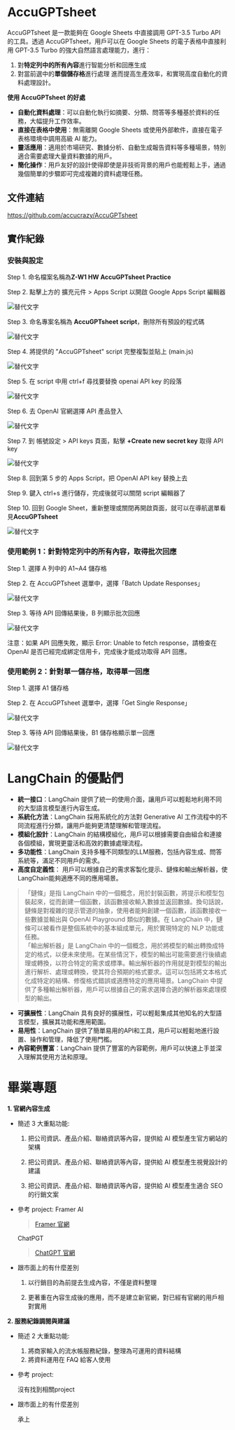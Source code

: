 # AccuGPTsheet

AccuGPTsheet 是一款能夠在 Google Sheets 中直接調用 GPT-3.5 Turbo API 的工具。透過 AccuGPTsheet，用戶可以在 Google Sheets 的電子表格中直接利用 GPT-3.5 Turbo 的強大自然語言處理能力，進行：
1. 對**特定列中的所有內容**進行智能分析和回應生成
2. 對當前選中的**單個儲存格**進行處理
進而提高生產效率，和實現高度自動化的資料處理設計。

**使用 AccuGPTsheet 的好處**

- **自動化資料處理**：可以自動化執行如摘要、分類、問答等多種基於資料的任務，大幅提升工作效率。
- **直接在表格中使用**：無需離開 Google Sheets 或使用外部軟件，直接在電子表格環境中調用高級 AI 能力。
- **靈活應用**：適用於市場研究、數據分析、自動生成報告資料等多種場景，特別適合需要處理大量資料數據的用戶。
- **簡化操作**：用戶友好的設計使得即使是非技術背景的用戶也能輕鬆上手，通過幾個簡單的步驟即可完成複雜的資料處理任務。

## 文件連結

https://github.com/accucrazy/AccuGPTsheet

## 實作紀錄

### 安裝與設定
Step 1. 命名檔案名稱為**Z-W1 HW AccuGPTsheet Practice**

Step 2. 點擊上方的 擴充元件 > Apps Script 以開啟 Google Apps Script 編輯器

![替代文字](https://github.com/z-institute/AI-Dev-Batch-1-HW/blob/8ac714e6ebc3c4f8c18ba1bd4281c5e553279454/w1/images/%E6%88%AA%E5%9C%96%202024-04-09%2002.31.17.png)

Step 3. 命名專案名稱為 **AccuGPTsheet script**，刪除所有預設的程式碼

![替代文字](https://github.com/z-institute/AI-Dev-Batch-1-HW/blob/8ac714e6ebc3c4f8c18ba1bd4281c5e553279454/w1/images/%E6%88%AA%E5%9C%96%202024-04-09%2002.36.13.png)

Step 4. 將提供的 "AccuGPTsheet" script 完整複製並貼上 (main.js)

![替代文字](https://github.com/z-institute/AI-Dev-Batch-1-HW/blob/8ac714e6ebc3c4f8c18ba1bd4281c5e553279454/w1/images/%E6%88%AA%E5%9C%96%202024-04-09%2002.37.57.png)

Step 5. 在 script 中用 ctrl+f 尋找要替換 openai API key 的段落

![替代文字](https://github.com/z-institute/AI-Dev-Batch-1-HW/blob/8ac714e6ebc3c4f8c18ba1bd4281c5e553279454/w1/images/%E6%88%AA%E5%9C%96%202024-04-09%2002.46.06.png)

Step 6. 去 OpenAI 官網選擇 API 產品登入

![替代文字](https://github.com/z-institute/AI-Dev-Batch-1-HW/blob/8ac714e6ebc3c4f8c18ba1bd4281c5e553279454/w1/images/%E6%88%AA%E5%9C%96%202024-04-09%2002.47.28.png)

Step 7. 到 帳號設定 > API keys 頁面，點擊 **+Create new secret key** 取得 API key

![替代文字](https://github.com/z-institute/AI-Dev-Batch-1-HW/blob/8ac714e6ebc3c4f8c18ba1bd4281c5e553279454/w1/images/%E6%88%AA%E5%9C%96%202024-04-09%2002.49.31.png)

Step 8. 回到第 5 步的 Apps Script，把 OpenAI API key 替換上去

Step 9. 鍵入 ctrl+s 進行儲存，完成後就可以關閉 script 編輯器了

Step 10. 回到 Google Sheet，重新整理或關閉再開啟頁面，就可以在導航選單看見**AccuGPTsheet**

![替代文字](https://github.com/z-institute/AI-Dev-Batch-1-HW/blob/8ac714e6ebc3c4f8c18ba1bd4281c5e553279454/w1/images/%E6%88%AA%E5%9C%96%202024-04-09%2003.05.07.png)


### 使用範例 1：針對特定列中的所有內容，取得批次回應

Step 1. 選擇 A 列中的 A1~A4 儲存格

Step 2. 在 AccuGPTsheet 選單中，選擇「Batch Update Responses」

![替代文字](https://github.com/z-institute/AI-Dev-Batch-1-HW/blob/8ac714e6ebc3c4f8c18ba1bd4281c5e553279454/w1/images/%E6%88%AA%E5%9C%96%202024-04-09%2020.49.26.png)

Step 3. 等待 API 回傳結果後，B 列顯示批次回應

![替代文字](https://github.com/z-institute/AI-Dev-Batch-1-HW/blob/8ac714e6ebc3c4f8c18ba1bd4281c5e553279454/w1/images/%E6%88%AA%E5%9C%96%202024-04-09%2020.49.59.png)

注意：如果 API 回應失敗，顯示 Error: Unable to fetch response，請檢查在 OpenAI 是否已經完成綁定信用卡，完成後才能成功取得 API 回應。


### 使用範例 2：針對單一儲存格，取得單一回應

Step 1. 選擇 A1 儲存格

Step 2. 在 AccuGPTsheet 選單中，選擇「Get Single Response」

![替代文字](https://github.com/z-institute/AI-Dev-Batch-1-HW/blob/8ac714e6ebc3c4f8c18ba1bd4281c5e553279454/w1/images/%E6%88%AA%E5%9C%96%202024-04-09%2020.48.58.png)

Step 3. 等待 API 回傳結果後，B1 儲存格顯示單一回應

![替代文字](https://github.com/z-institute/AI-Dev-Batch-1-HW/blob/8ac714e6ebc3c4f8c18ba1bd4281c5e553279454/w1/images/%E6%88%AA%E5%9C%96%202024-04-09%2020.48.33.png)


# LangChain 的優點們
- **統一接口**：LangChain 提供了統一的使用介面，讓用戶可以輕鬆地利用不同的大型語言模型進行內容生成。
- **系統化方法**：LangChain 採用系統化的方法對 Generative AI 工作流程中的不同流程進行分類，讓用戶能夠更清楚理解和管理流程。
- **模組化設計**：LangChain 的結構模組化，用戶可以根據需要自由組合和連接各個模組，實現更靈活和高效的數據處理流程。
- **多功能性**：LangChain 支持多種不同類型的LLM服務，包括內容生成、問答系統等，滿足不同用戶的需求。
- **高度自定義性**： 用戶可以根據自己的需求客製化提示、鏈條和輸出解析器，使LangChain能夠適應不同的應用場景。
>「鏈條」是指 LangChain 中的一個概念，用於封裝函數，將提示和模型包裝起來，從而創建一個函數，該函數接收輸入數據並返回數據。換句話說，鏈條是對複雜的提示管道的抽象，使用者能夠創建一個函數，該函數接收一些數據並輸出與 OpenAI Playground 類似的數據。在 LangChain 中，鏈條可以被看作是整個系統中的基本組成單元，用於實現特定的 NLP 功能或任務。\
>「輸出解析器」是 LangChain 中的一個概念，用於將模型的輸出轉換成特定的格式，以便未來使用。在某些情況下，模型的輸出可能需要進行後續處理或轉換，以符合特定的需求或標準。輸出解析器的作用就是對模型的輸出進行解析、處理或轉換，使其符合預期的格式要求。這可以包括將文本格式化成特定的結構、修復格式錯誤或適應特定的應用場景。LangChain 中提供了多種輸出解析器，用戶可以根據自己的需求選擇合適的解析器來處理模型的輸出。
- **可擴展性**：LangChain 具有良好的擴展性，可以輕鬆集成其他知名的大型語言模型，擴展其功能和應用範圍。
- **易用性**：LangChain 提供了簡單易用的API和工具，用戶可以輕鬆地進行設置、操作和管理，降低了使用門檻。
- **內容範例豐富**：LangChain 提供了豐富的內容範例，用戶可以快速上手並深入理解其使用方法和原理。


# 畢業專題
**1.  官網內容生成**
*   簡述 3 大重點功能:
  
    1. 把公司資訊、產品介紹、聯絡資訊等內容，提供給 AI 模型產生官方網站的架構

    2. 把公司資訊、產品介紹、聯絡資訊等內容，提供給 AI 模型產生視覺設計的建議
    
    3. 把公司資訊、產品介紹、聯絡資訊等內容，提供給 AI 模型產生適合 SEO 的行銷文案
    
*   參考 project:
    Framer AI

    >[Framer 官網](https://www.framer.com/features/ai/)

    ChatPGT
    
    >[ChatGPT 官網](https://chat.openai.com/)
*   跟市面上的有什麼差別
  
    1. 以行銷目的為前提去生成內容，不僅是資料整理

    2. 更著重在內容生成後的應用，而不是建立新官網，對已經有官網的用戶相對實用


**2.  服務紀錄調閱與建議**
*   簡述 2 大重點功能:
  
    1. 將商家輸入的流水帳服務紀錄，整理為可運用的資料結構
    2. 將資料運用在 FAQ 給客人使用
    
*   參考 project:
  
    沒有找到相關project
    
*   跟市面上的有什麼差別
  
    承上
    
